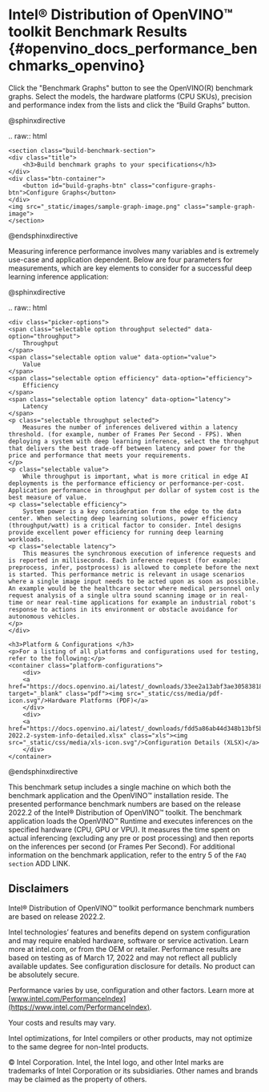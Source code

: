 # Intel® Distribution of OpenVINO™ toolkit Benchmark Results {#openvino_docs_performance_benchmarks_openvino}



Click the "Benchmark Graphs" button to see the OpenVINO(R) benchmark graphs. Select the models, the hardware platforms (CPU SKUs), 
precision and performance index from the lists and click the “Build Graphs” button.

@sphinxdirective


.. raw:: html

    <section class="build-benchmark-section">
    <div class="title">
        <h3>Build benchmark graphs to your specifications</h3>
    </div>
    <div class="btn-container">
        <button id="build-graphs-btn" class="configure-graphs-btn">Configure Graphs</button>
    </div>
    <img src="_static/images/sample-graph-image.png" class="sample-graph-image">
    </section>

@endsphinxdirective

Measuring inference performance involves many variables and is extremely use-case and application dependent. 
Below are four parameters for measurements, which are key elements to consider for a successful deep learning inference application:

@sphinxdirective

.. raw:: html

    <div class="picker-options">
    <span class="selectable option throughput selected" data-option="throughput">
        Throughput
    </span>
    <span class="selectable option value" data-option="value">
        Value
    </span>
    <span class="selectable option efficiency" data-option="efficiency">
        Efficiency
    </span>
    <span class="selectable option latency" data-option="latency">
        Latency
    </span>
    <p class="selectable throughput selected">
        Measures the number of inferences delivered within a latency threshold. (for example, number of Frames Per Second - FPS). When deploying a system with deep learning inference, select the throughput that delivers the best trade-off between latency and power for the price and performance that meets your requirements.
    </p>
    <p class="selectable value">
        While throughput is important, what is more critical in edge AI deployments is the performance efficiency or performance-per-cost. Application performance in throughput per dollar of system cost is the best measure of value.
    <p class="selectable efficiency">
        System power is a key consideration from the edge to the data center. When selecting deep learning solutions, power efficiency (throughput/watt) is a critical factor to consider. Intel designs provide excellent power efficiency for running deep learning workloads.
    <p class="selectable latency">
        This measures the synchronous execution of inference requests and is reported in milliseconds. Each inference request (for example: preprocess, infer, postprocess) is allowed to complete before the next is started. This performance metric is relevant in usage scenarios where a single image input needs to be acted upon as soon as possible. An example would be the healthcare sector where medical personnel only request analysis of a single ultra sound scanning image or in real-time or near real-time applications for example an industrial robot's response to actions in its environment or obstacle avoidance for autonomous vehicles.
    </p>
    </div>

    <h3>Platform & Configurations </h3>
    <p>For a listing of all platforms and configurations used for testing, refer to the following:</p>
    <container class="platform-configurations">
        <div>
        <a href="https://docs.openvino.ai/latest/_downloads/33ee2a13abf3ae3058381800409edc4a/platform_list_22.2.pdf" target="_blank" class="pdf"><img src="_static/css/media/pdf-icon.svg"/>Hardware Platforms (PDF)</a>
        </div>
        <div>
        <a href="https://docs.openvino.ai/latest/_downloads/fdd5a86ab44d348b13bf5be23d8c0dde/OV-2022.2-system-info-detailed.xlsx" class="xls"><img src="_static/css/media/xls-icon.svg"/>Configuration Details (XLSX)</a>
        </div>
    </container>

@endsphinxdirective

This benchmark setup includes a single machine on which both the benchmark application and the OpenVINO™ installation reside. The presented performance benchmark numbers are based on the release 2022.2 of the Intel® Distribution of OpenVINO™ toolkit.
The benchmark application loads the OpenVINO™ Runtime and executes inferences on the specified hardware (CPU, GPU or VPU). 
It measures the time spent on actual inferencing (excluding any pre or post processing) and then reports on the inferences per second (or Frames Per Second). 
For additional information on the benchmark application, refer to the entry 5 of the ``FAQ section`` ADD LINK.


## Disclaimers

Intel® Distribution of OpenVINO™ toolkit performance benchmark numbers are based on release 2022.2.

Intel technologies’ features and benefits depend on system configuration and may require enabled hardware, software or service activation. Learn more at intel.com, or from the OEM or retailer. Performance results are based on testing as of March 17, 2022 and may not reflect all publicly available updates. See configuration disclosure for details. No product can be absolutely secure.

Performance varies by use, configuration and other factors. Learn more at [www.intel.com/PerformanceIndex](https://www.intel.com/PerformanceIndex).

Your costs and results may vary.

Intel optimizations, for Intel compilers or other products, may not optimize to the same degree for non-Intel products.

© Intel Corporation. Intel, the Intel logo, and other Intel marks are trademarks of Intel Corporation or its subsidiaries. Other names and brands may be claimed as the property of others.